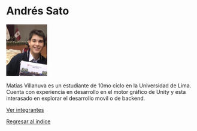 # Andrés Sato

![Matias Villanueva](villanueva.png)

Matias Villanuva es un estudiante de 10mo ciclo en la Universidad de Lima. Cuenta con experiencia en desarrollo en el motor gráfico de Unity y esta interasado en explorar el desarrollo movil o de backend.

[Ver integrantes](../integrantes.md)

[Regresar al índice](../../proyecto.md)